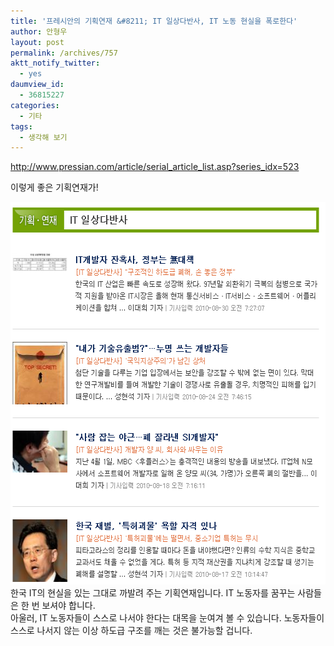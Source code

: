 ```yaml
---
title: '프레시안의 기획연재 &#8211; IT 일상다반사, IT 노동 현실을 폭로한다'
author: 안형우
layout: post
permalink: /archives/757
aktt_notify_twitter:
  - yes
daumview_id:
  - 36815227
categories:
  - 기타
tags:
  - 생각해 보기
---
```

<a href="http://www.pressian.com/article/serial_article_list.asp?series_idx=523" target="_blank">http://www.pressian.com/article/serial_article_list.asp?series_idx=523</a> <div>
  이렇게 좋은 기획연재가!
</div>

<div>
  <img src="/uploads/legacy/old-images/1/cfile23.uf.117611584D4BC9621E0BDF.png" class="aligncenter" width="576" height="612" alt="" />
</div>

<div>
  한국 IT의 현실을 있는 그대로 까발려 주는 기획연재입니다. IT 노동자를 꿈꾸는 사람들은 한 번 보셔야 합니다.
</div>

<div>
  아울러, IT 노동자들이 스스로 나서야 한다는 대목을 눈여겨 볼 수 있습니다. 노동자들이 스스로 나서지 않는 이상 하도급 구조를 깨는 것은 불가능할 겁니다.
</div>